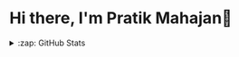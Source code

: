 # Hi there, I'm Pratik Mahajan👋


<details>
  <summary>:zap: GitHub Stats</summary>

  <img align="left" alt="Pratik's GitHub Stats" src="https://github-readme-stats.vercel.app/api?username=pratik-mahajan&show_icons=true&hide_border=false&title_color=ff652f&icon_color=FFE400&bg_color=09131B&text_color=ffffff&border_color=0c1a25" />

</details>

[linkedin]: https://www.linkedin.com/in/pratik-mahajan-518155196/
